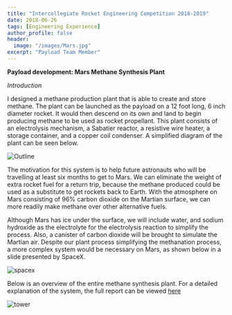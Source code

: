 ```yaml
---
title: "Intercollegiate Rocket Engineering Competition 2018-2019"
date: 2018-06-26
tags: [Engineering Experience]
author_profile: false
header:
  image: "/images/Mars.jpg"
excerpt: "Payload Team Member"
---
```


**Payload development: Mars Methane Synthesis Plant**

*Introduction*

I designed a methane production plant that is able to create and store methane. The plant can be launched as the payload on a 12 foot long, 6 inch diameter rocket. It would then descend on its own and land to begin producing methane to be used as rocket propellant. This plant consists of an electrolysis mechanism, a Sabatier reactor, a resistive wire heater, a storage container, and a copper coil condenser. A simplified diagram of the plant can be seen below.

<img src="{{ site.url }}{{ site.baseurl }}/images/outline.jpg" alt="Outline">

The motivation for this system is to help future astronauts who will be travelling at least six months to get to Mars. We can eliminate the weight of extra rocket fuel for a return trip, because the methane produced could be used as a substitute to get rockets back to Earth. With the atmosphere on Mars consisting of 96% carbon dioxide on the Martian surface, we can more readily make methane over other alternative fuels.

Although Mars has ice under the surface, we will include water, and sodium hydroxide as the electrolyte for the electrolysis reaction to simplify the process. Also, a canister of carbon dioxide will be brought to simulate the Martian air. Despite our plant process simplifying the methanation process, a more complex system would be necessary on Mars, as shown below in a slide presented by SpaceX.

<img src="{{ site.url }}{{ site.baseurl }}/images/spacex.png" alt="spacex">

Below is an overview of the entire methane synthesis plant. For a detailed explanation of the system, the full report can be viewed [here](https://docs.google.com/document/d/1mCbhIPuAX0JMJyAHjzuW5IEWGScLLhuK0XKnBVzB5VA/edit?usp=sharing)

<img src="{{ site.url }}{{ site.baseurl }}/images/tower.png" alt="tower">
